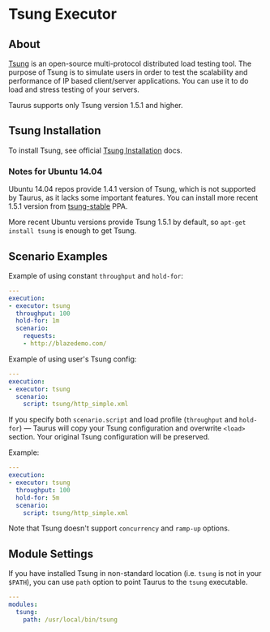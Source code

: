 # Tsung Executor

## About

[Tsung](http://tsung.erlang-projects.org/) is an open-source multi-protocol distributed load testing tool.
The purpose of Tsung is to simulate users in order to test the scalability and performance of IP based client/server
applications. You can use it to do load and stress testing of your servers.

Taurus supports only Tsung version 1.5.1 and higher.

## Tsung Installation

To install Tsung, see official [Tsung Installation](http://tsung.erlang-projects.org/user_manual/installation.html) docs.

### Notes for Ubuntu 14.04

Ubuntu 14.04 repos provide 1.4.1 version of Tsung, which is not supported by Taurus, as it lacks some important features.
You can install more recent 1.5.1 version from [tsung-stable](https://launchpad.net/~tsung/+archive/ubuntu/stable) PPA.

More recent Ubuntu versions provide Tsung 1.5.1 by default, so `apt-get install tsung` is enough to get Tsung.

## Scenario Examples

Example of using constant `throughput` and `hold-for`:
```yaml
---
execution:
- executor: tsung
  throughput: 100
  hold-for: 1m
  scenario:
    requests:
    - http://blazedemo.com/
```

Example of using user's Tsung config:
```yaml
---
execution:
- executor: tsung
  scenario:
    script: tsung/http_simple.xml
```

If you specify both `scenario.script` and load profile (`throughput` and `hold-for`) — Taurus will copy your Tsung
configuration and overwrite `<load>` section. Your original Tsung configuration will be preserved.

Example:
```yaml
---
execution:
- executor: tsung
  throughput: 100
  hold-for: 5m
  scenario:
    script: tsung/http_simple.xml
```

Note that Tsung doesn't support `concurrency` and `ramp-up` options.

## Module Settings

If you have installed Tsung in non-standard location (i.e. `tsung` is not in your `$PATH`), you can use `path` option
to point Taurus to the `tsung` executable.

```yaml
---
modules:
  tsung:
    path: /usr/local/bin/tsung
```
